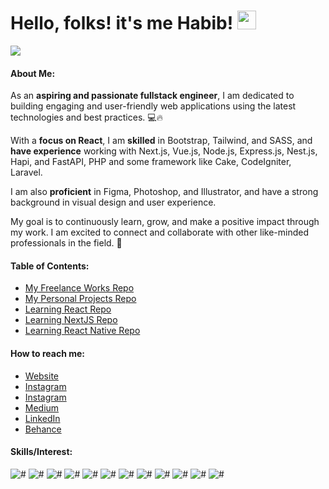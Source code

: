 # Hello, folks! it's me Habib! <img src="https://raw.githubusercontent.com/MartinHeinz/MartinHeinz/master/wave.gif" width="30px">

![](https://media-exp1.licdn.com/dms/image/C5616AQGT4yJtWdiMfg/profile-displaybackgroundimage-shrink_350_1400/0/1631298103462?e=1646265600&v=beta&t=CHOf0bL_5-vtX6DeseJgpiAG9riKIiSNLRPUM_geb6k)

#### About Me:

As an **aspiring and passionate fullstack engineer**, I am dedicated to building engaging and user-friendly web applications using the latest technologies and best practices. 💻🔥

With a **focus on React**, I am **skilled** in Bootstrap, Tailwind, and SASS, and **have experience** working with Next.js, Vue.js, Node.js, Express.js, Nest.js, Hapi, and FastAPI, PHP and some framework like Cake, CodeIgniter, Laravel.

I am also **proficient** in Figma, Photoshop, and Illustrator, and have a strong background in visual design and user experience.

My goal is to continuously learn, grow, and make a positive impact through my work. I am excited to connect and collaborate with other like-minded professionals in the field. 🌲

#### Table of Contents:
- [My Freelance Works Repo](https://github.com/search?q=user%3Ahabibubaa+freelance)
- [My Personal Projects Repo](https://github.com/search?q=user%3Ahabibubaa+projects)
- [Learning React Repo](https://github.com/search?q=user%3Ahabibubaa+learn-react)
- [Learning NextJS Repo](https://github.com/search?q=user%3Ahabibubaa+learn-nextjs)
- [Learning React Native Repo](https://github.com/search?q=user%3Ahabibubaa+learn-reactnative)

#### How to reach me:
 - [Website](https://s-absen.goes2nobel.com/)
 - [Instagram](https://www.instagram.com/habibubaa/)
 - [Instagram](https://www.instagram.com/habib_designs/)
 - [Medium](https://medium.com/@habibubaa)
 - [LinkedIn](https://www.linkedin.com/in/habiburrahman-b8ba68175/)
 - [Behance](https://www.behance.net/habiburrahman257/)

#### Skills/Interest:
![#](https://img.shields.io/badge/OS-Windows-informational?style=flat&logo=Windows&logoColor=white&color=0078D6)
![#](https://img.shields.io/badge/Editor-VS_Code-informational?style=flat&logo=visualstudiocode&logoColor=white&color=007ACC)
![#](https://img.shields.io/badge/Code-JavaScript-informational?style=flat&logo=JavaScript&logoColor=white&color=F7DF1E)
![#](https://img.shields.io/badge/Code-Python-informational?style=flat&logo=Python&logoColor=white&color=3776AB)
![#](https://img.shields.io/badge/Code-PHP-informational?style=flat&logo=PHP&logoColor=white&color=777BB4)
![#](https://img.shields.io/badge/BackEnd-CodeIgniter-informational?style=flat&logo=CodeIgniter&logoColor=white&color=EF4223)
![#](https://img.shields.io/badge/BackEnd-FastAPI-informational?style=flat&logo=FastAPI&logoColor=white&color=009688)
![#](https://img.shields.io/badge/FrontEnd-Vue-informational?style=flat&logo=vuedotjs&logoColor=white&color=4FC08D)
![#](https://img.shields.io/badge/FrontEnd-Bootstrap-informational?style=flat&logo=Bootstrap&logoColor=white&color=7952B3)
![#](https://img.shields.io/badge/Design-Adobe_Illustrator-informational?style=flat&logo=adobeillustrator&logoColor=white&color=FF9A00)
![#](https://img.shields.io/badge/Design-Adobe_Photoshop-informational?style=flat&logo=adobephotoshop&logoColor=white&color=31A8FF)
![#](https://img.shields.io/badge/Design-Figma-informational?style=flat&logo=Figma&logoColor=white&color=F24E1E)
